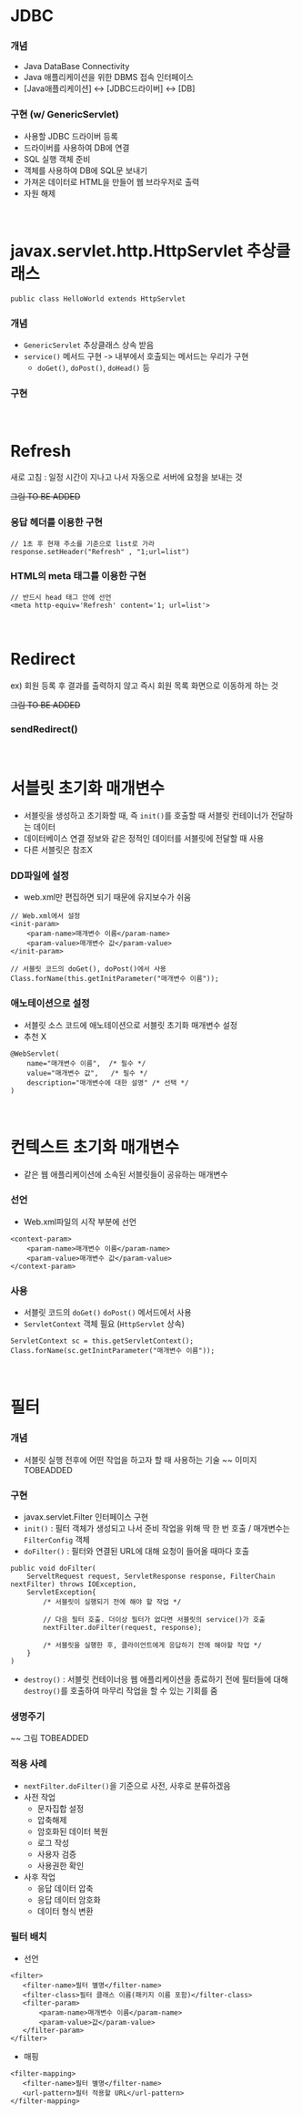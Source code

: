 # JDBC

### 개념
 * Java DataBase Connectivity
 * Java 애플리케이션을 위한 DBMS 접속 인터페이스
 * [Java애플리케이션] <-> [JDBC드라이버] <-> [DB]

### 구현 (w/ GenericServlet)
 * 사용할 JDBC 드라이버 등록
 * 드라이버를 사용하여 DB에 연결
 * SQL 실행 객체 준비
 * 객체를 사용하여 DB에 SQL문 보내기
 * 가져온 데이터로 HTML을 만들어 웹 브라우저로 출력
 * 자원 해제

</br>

# javax.servlet.http.HttpServlet 추상클래스
`public class HelloWorld extends HttpServlet`

### 개념
 * `GenericServlet` 추상클래스 상속 받음
 * `service()` 메서드 구현 -> 내부에서 호출되는 메서드는 우리가 구현
    * `doGet()`, `doPost()`, `doHead()` 등

### 구현

</br>

# Refresh
 새로 고침 : 일정 시간이 지나고 나서 자동으로 서버에 요청을 보내는 것

 ~~그림 TO BE ADDED~~

### 응답 헤더를 이용한 구현
 ```
 // 1초 후 현재 주소를 기준으로 list로 가라
 response.setHeader("Refresh" , "1;url=list")
```

### HTML의 meta 태그를 이용한 구현
```
// 반드시 head 태그 안에 선언
<meta http-equiv='Refresh' content='1; url=list'>
```

</br>

# Redirect
ex) 회원 등록 후 결과를 출력하지 않고 즉시 회원 목록 화면으로 이동하게 하는 것

 ~~그림 TO BE ADDED~~

### sendRedirect()


</br>

# 서블릿 초기화 매개변수
 * 서블릿을 생성하고 초기화할 때, 즉 `init()`를 호출할 때 서블릿 컨테이너가 전달하는 데이터
 * 데이터베이스 연결 정보와 같은 정적인 데이터를 서블릿에 전달할 때 사용
 * 다른 서블릿은 참조X

### DD파일에 설정
 * web.xml만 편집하면 되기 때문에 유지보수가 쉬움

```
// Web.xml에서 설정
<init-param>
    <param-name>매개변수 이름</param-name>
    <param-value>매개변수 값</param-value>
</init-param>
```
```
// 서블릿 코드의 doGet(), doPost()에서 사용
Class.forName(this.getInitParameter("매개변수 이름"));
```

### 애노테이션으로 설정
 * 서블릿 소스 코드에 애노테이션으로 서블릿 초기화 매개변수 설정
 * 추천 X

 ```
 @WebServlet(
     name="매개변수 이름",  /* 필수 */
     value="매개변수 값",   /* 필수 */
     description="매개변수에 대한 설명" /* 선택 */
 )
 ```

</br>

# 컨텍스트 초기화 매개변수
 * 같은 웹 애플리케이션에 소속된 서블릿들이 공유하는 매개변수

### 선언
 * Web.xml파일의 시작 부분에 선언
```
<context-param>
    <param-name>매개변수 이름</param-name>
    <param-value>매개변수 값</param-value>
</context-param>
```

### 사용
 * 서블릿 코드의 `doGet()` `doPost()` 메서드에서 사용
 * `ServletContext` 객체 필요 (`HttpServlet` 상속)
 
 ```
 ServletContext sc = this.getServletContext();
 Class.forName(sc.getInintParameter("매개변수 이름"));
 ```
 
</br>

# 필터

### 개념
 * 서블릿 실행 전후에 어떤 작업을 하고자 할 때 사용하는 기술
~~ 이미지 TOBEADDED

### 구현
 * javax.servlet.Filter 인터페이스 구현
 * `init()` : 필터 객체가 생성되고 나서 준비 작업을 위해 딱 한 번 호출 / 매개변수는 `FilterConfig` 객체
 * `doFilter()` : 필터와 연결된 URL에 대해 요청이 들어올 때마다 호출
 ```
 public void doFilter(
     ServeltRequest request, ServletResponse response, FilterChain nextFilter) throws IOException,
     ServletException{
         /* 서블릿이 실행되기 전에 해야 할 작업 */

         // 다음 필터 호출. 더이상 필터가 없다면 서블릿의 service()가 호출
         nextFilter.doFilter(request, response);

         /* 서블릿을 실행한 후, 클라이언트에게 응답하기 전에 해야할 작업 */
     }
 )
 ```
 * `destroy()` : 서블릿 컨테이너응 웹 애플리케이션을 종료하기 전에 필터들에 대해 `destroy()`를 호출하여 마무리 작업을 할 수 있는 기회를 줌

### 생명주기
~~ 그림 TOBEADDED

### 적용 사례
 * `nextFilter.doFilter()`을 기준으로 사전, 사후로 분류하겠음
 * 사전 작업
    * 문자집합 설정
    * 압축해제
    * 암호화된 데이터 복원
    * 로그 작성
    * 사용자 검증
    * 사용권한 확인
 * 사후 작업
    * 응답 데이터 압축
    * 응답 데이터 암호화
    * 데이터 형식 변환

### 필터 배치
 * 선언
 ```
<filter>
    <filter-name>필터 별명</filter-name>
    <filter-class>필터 클래스 이름(패키지 이름 포함)</filter-class>
    <filter-param>
        <param-name>매개변수 이름</param-name>
        <param-value>값</param-value>
    </filter-param>
</filter>
 ```
 
 * 매핑
 ```
<filter-mapping>
    <filter-name>필터 별명</filter-name>
    <url-pattern>필터 적용할 URL</url-pattern>
</filter-mapping>
 ```
